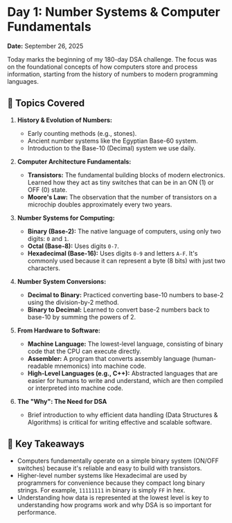# Day 1: Number Systems & Computer Fundamentals

**Date:** September 26, 2025

Today marks the beginning of my 180-day DSA challenge. The focus was on the foundational concepts of how computers store and process information, starting from the history of numbers to modern programming languages.

## 📝 Topics Covered

1.  **History & Evolution of Numbers:**
    * Early counting methods (e.g., stones).
    * Ancient number systems like the Egyptian Base-60 system.
    * Introduction to the Base-10 (Decimal) system we use daily.

2.  **Computer Architecture Fundamentals:**
    * **Transistors:** The fundamental building blocks of modern electronics. Learned how they act as tiny switches that can be in an ON (1) or OFF (0) state.
    * **Moore's Law:** The observation that the number of transistors on a microchip doubles approximately every two years.

3.  **Number Systems for Computing:**
    * **Binary (Base-2):** The native language of computers, using only two digits: `0` and `1`.
    * **Octal (Base-8):** Uses digits `0-7`.
    * **Hexadecimal (Base-16):** Uses digits `0-9` and letters `A-F`. It's commonly used because it can represent a byte (8 bits) with just two characters.

4.  **Number System Conversions:**
    * **Decimal to Binary:** Practiced converting base-10 numbers to base-2 using the division-by-2 method.
    * **Binary to Decimal:** Learned to convert base-2 numbers back to base-10 by summing the powers of 2.

5.  **From Hardware to Software:**
    * **Machine Language:** The lowest-level language, consisting of binary code that the CPU can execute directly.
    * **Assembler:** A program that converts assembly language (human-readable mnemonics) into machine code.
    * **High-Level Languages (e.g., C++):** Abstracted languages that are easier for humans to write and understand, which are then compiled or interpreted into machine code.

6.  **The "Why": The Need for DSA**
    * Brief introduction to why efficient data handling (Data Structures & Algorithms) is critical for writing effective and scalable software.

## 🤔 Key Takeaways

* Computers fundamentally operate on a simple binary system (ON/OFF switches) because it's reliable and easy to build with transistors.
* Higher-level number systems like Hexadecimal are used by programmers for convenience because they compact long binary strings. For example, `11111111` in binary is simply `FF` in hex.
* Understanding how data is represented at the lowest level is key to understanding how programs work and why DSA is so important for performance.
